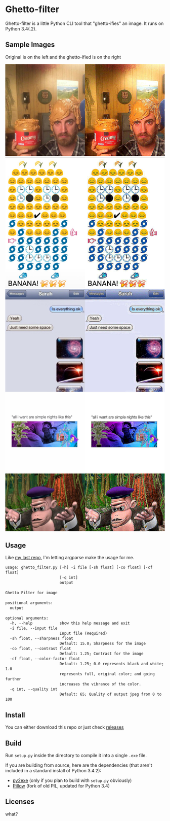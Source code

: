 # Ghetto-filter

Ghetto-filter is a little Python CLI tool that "ghetto-ifies" an image.
It runs on Python 3.4(.2).


## Sample Images

Original is on the left and the ghetto-ified is on the right

![1st Image](samples/1.png)
![2nd Image](samples/2.png)
![3rd Image](samples/3.png)
![4th Image](samples/4.png)
![5th Image](samples/5.png)

## Usage
Like [my last repo](https://github.com/Chaquator/turbo-meme-generator), I'm letting argparse make the usage for me.
```
usage: ghetto_filter.py [-h] -i file [-sh float] [-co float] [-cf float]
                        [-q int]
                        output

Ghetto Filter for image

positional arguments:
  output

optional arguments:
  -h, --help            show this help message and exit
  -i file, --input file
                        Input file (Required)
  -sh float, --sharpness float
                        Default: 15.0; Sharpness for the image
  -co float, --contrast float
                        Default: 1.25; Contrast for the image
  -cf float, --color-factor float
                        Default: 1.25; 0.0 represents black and white; 1.0
                        represents full, original color; and going further
                        increases the vibrance of the color.
  -q int, --quality int
                        Default: 65; Quality of output jpeg from 0 to 100

```

## Install
You can either download this repo or just check [releases](https://github.com/Chaquator/ghetto-filter/releases)
						
## Build
Run `setup.py` inside the directory to compile it into a single `.exe` file. 

If you are building from source, here are the dependencies (that aren't included in a standard install of Python 3.4.2):
- [py2exe](http://www.py2exe.org/) (only if you plan to build with `setup.py` obviously)
- [Pillow](https://python-pillow.github.io/) (fork of old PIL, updated for Python 3.4)

## Licenses
what?